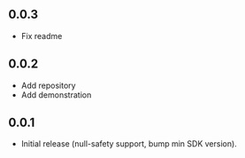 ## 0.0.3

- Fix readme
## 0.0.2

- Add repository
- Add demonstration
## 0.0.1

- Initial release (null-safety support, bump min SDK version).
